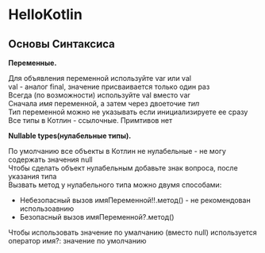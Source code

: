 # HelloKotlin

## Основы Синтаксиса

**Переменные.**

Для объявления переменной используйте var или val  
val - аналог final, значение присваивается только один раз  
Всегда (по возможности) используйте val вместо var  
Сначала *имя* переменной, а затем через двоеточие *тип*  
Тип переменной можно не указывать если инициализируете ее сразу  
Все типы в Котлин - ссылочные. Примтивов нет

**Nullable types(нулабельные типы).**

По умолчанию все объекты в Котлин не нулабельные - не могу содержать значения null  
Чтобы сделать объект нулабельным добавьте знак вопроса, после указания типа  
Вызвать метод у нулабельного типа можно двумя способами:  
- Небезопасный вызов имяПеременной!!.метод() - не рекомендован использоавнию
- Безопасный вызов имяПеременной?.метод()

Чтобы использовать значение по умалчанию (вместо null) используется оператор имя?: значение по умолчанию



